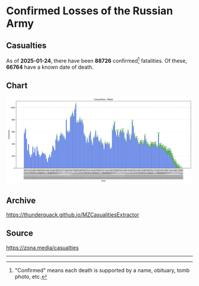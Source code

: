 
# Confirmed Losses of the Russian Army

## Casualties

As of **2025-01-24**, there have been **88726** confirmed[^1] fatalities.
Of these, **66764** have a known date of death.

## Chart

![7-Day Intervals Bar Chart](./docs/7days.svg)

## Archive

https://thunderquack.github.io/MZCasualitiesExtractor

## Source

https://zona.media/casualties

---

[^1]: "Confirmed" means each death is supported by a name, obituary, tomb photo, etc.
